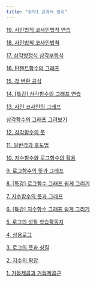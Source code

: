 ```yaml
---
title: "수학1 교과서 정리"
---
```


<a href="/pdf/one%20chungsoo/19. 사인법칙 코사인법칙 연습.pdf">19. 사인법칙 코사인법칙 연습</a>

<a href="/pdf/one%20chungsoo/18. 사인법칙 코사인법칙.pdf">18. 사인법칙 코사인법칙</a>

<a href="/pdf/one%20chungsoo/17. 삼각방정식 삼각부등식.pdf">17. 삼각방정식 삼각부등식</a>

<a href="/pdf/one%20chungsoo/16. 탄젠트함수의 그래프.pdf">16. 탄젠트함수의 그래프</a>

<a href="/pdf/one%20chungsoo/15. 각 변환 공식.pdf">15. 각 변환 공식</a>

<a href="/pdf/one%20chungsoo/14. [특강] 삼각함수의 그래프 연습.pdf">14. [특강] 삼각함수의 그래프 연습</a>

<a href="/pdf/one%20chungsoo/13. 사인 코사인의 그래프.pdf">13. 사인 코사인의 그래프</a>

<a href="https://www.geogebra.org/m/hx5Y8Uww">삼각함수의 그래프 그려보기</a>

<a href="/pdf/one%20chungsoo/12.%20삼각함수의%20뜻.pdf">12. 삼각함수의 뜻</a>

<a href="/pdf/one%20chungsoo/11.%20일반각과%20호도법.pdf">11. 일반각과 호도법</a>

<a href="/pdf/one%20chungsoo/10.%20지수함수와%20로그함수의%20활용.pdf">10. 지수함수와 로그함수의 활용</a>

<a href="/pdf/one%20chungsoo/9.%20로그함수의%20뜻과%20그래프.pdf">9. 로그함수의 뜻과 그래프</a>

<a href="/pdf/one%20chungsoo/8.%20%5B특강%5D%20로그함수%20그래프%20쉽게%20그리기.pdf">8. [특강] 로그함수 그래프 쉽게 그리기</a>

<a href="/pdf/one%20chungsoo/7.%20지수함수의%20뜻과%20그래프.pdf">7. 지수함수의 뜻과 그래프</a>

<a href="/pdf/one%20chungsoo/6.%20%5B특강%5D%20지수함수%20그래프%20쉽게%20그리기.pdf">6. [특강] 지수함수 그래프 쉽게 그리기</a>

<a href="/pdf/one%20chungsoo/5.%20로그의%20성질%20학습활동지.pdf">5. 로그의 성질 학습활동지</a>

<a href="/pdf/one%20chungsoo/4.%20상용로그.pdf">4. 상용로그</a>

<a href="/pdf/one%20chungsoo/3.%20로그의%20뜻과%20성질.pdf">3. 로그의 뜻과 성질</a>

<a href="/pdf/one%20chungsoo/2.%20지수의%20확장.pdf">2. 지수의 확장</a>

<a href="/pdf/one%20chungsoo/1.%20거듭제곱과%20거듭제곱근.pdf">1. 거듭제곱과 거듭제곱근</a>
